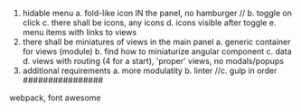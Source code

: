 1. hidable menu
    a. fold-like icon IN the panel, no hamburger
    // b. toggle on click
    c. there shall be icons, any icons
    d. icons visible after toggle
    e. menu items with links to views
2. there shall be miniatures of views in the main panel
    a. generic container for views (module)
    b. find how to miniaturize angular component
    c. data
    d. views with routing (4 for a start), 'proper' views, no modals/popups
3. additional requirements 
    a. more modulatity
    b. linter
    //c. gulp in order
################
<FEATURES>
webpack, font awesome
</FEATURES>